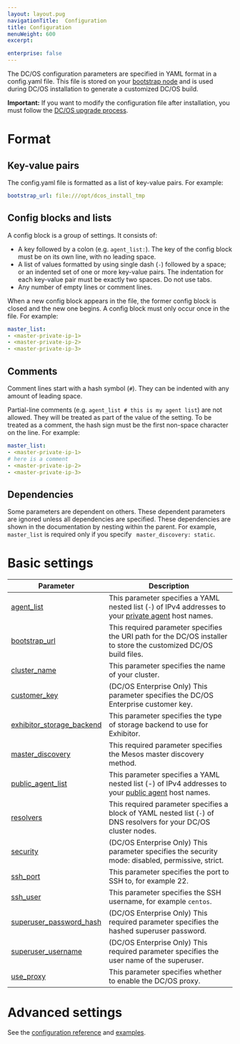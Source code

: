 ```yaml
---
layout: layout.pug
navigationTitle:  Configuration
title: Configuration
menuWeight: 600
excerpt:

enterprise: false
---
```


<!-- This source repo for this topic is https://github.com/dcos/dcos-docs -->


The DC/OS configuration parameters are specified in YAML format in a config.yaml file. This file is stored on your [bootstrap node](/1.10/installing/ent/custom/system-requirements/#bootstrap-node) and is used during DC/OS installation to generate a customized DC/OS build.

**Important:** If you want to modify the configuration file after installation, you must follow the [DC/OS upgrade process](/1.10/installing/ent/upgrading/). 

# Format

## Key-value pairs
The config.yaml file is formatted as a list of key-value pairs. For example:

```yaml
bootstrap_url: file:///opt/dcos_install_tmp
```

## Config blocks and lists
A config block is a group of settings. It consists of:

- A key followed by a colon (e.g. `agent_list:`). The key of the config block must be on its own line, with no leading space.
- A list of values formatted by using single dash (`-`) followed by a space; or an indented set of one or more key-value pairs. The indentation for each key-value pair must be exactly two spaces. Do not use tabs.
- Any number of empty lines or comment lines.

When a new config block appears in the file, the former config block is closed and the new one begins. A config block must only occur once in the file. For example:

```yaml
master_list:
- <master-private-ip-1>
- <master-private-ip-2>
- <master-private-ip-3>
```

## Comments
Comment lines start with a hash symbol (`#`). They can be indented with any amount of leading space.

Partial-line comments (e.g. `agent_list # this is my agent list`) are not allowed. They will be treated as part of the value of the setting. To be treated as a comment, the hash sign must be the first non-space character on the line. For example:

```yaml
master_list:
- <master-private-ip-1>
# here is a comment
- <master-private-ip-2>
- <master-private-ip-3>
```

## Dependencies
Some parameters are dependent on others. These dependent parameters are ignored unless all dependencies are specified. These dependencies are shown in the documentation by nesting within the parent. For example, `master_list` is required only if you specify ` master_discovery: static`.

# Basic settings

| Parameter                              | Description                                                                                                                                               |
|----------------------------------------|-----------------------------------------------------------------------------------------------------------------------------------------------------------|
| [agent_list](/1.10/installing/ent/custom/configuration/configuration-parameters/#agent_list)      | This parameter specifies a YAML nested list (`-`) of IPv4 addresses to your [private agent](/1.10/overview/concepts/#private-agent-node) host names.                  |
| [bootstrap_url](/1.10/installing/ent/custom/configuration/configuration-parameters/#bootstrap_url)                          | This required parameter specifies the URI path for the DC/OS installer to store the customized DC/OS build files.                                         |
| [cluster_name](/1.10/installing/ent/custom/configuration/configuration-parameters/#cluster_name)                           | This parameter specifies the name of your cluster.    |
| [customer_key](/1.10/installing/ent/custom/configuration/configuration-parameters/#customer_key)                  | (DC/OS Enterprise Only) This parameter specifies the DC/OS Enterprise customer key.   |
| [exhibitor_storage_backend](/1.10/installing/ent/custom/configuration/configuration-parameters/#exhibitor_storage_backend)         | This parameter specifies the type of storage backend to use for Exhibitor.          |
| [master_discovery](/1.10/installing/ent/custom/configuration/configuration-parameters/#master_discovery)                          | This required parameter specifies the Mesos master discovery method.         |
| [public_agent_list](/1.10/installing/ent/custom/configuration/configuration-parameters/#public_agent_list)       | This parameter specifies a YAML nested list (-) of IPv4 addresses to your [public agent](/1.10/overview/concepts/#public-agent-node) host names.    |
| [resolvers](/1.10/installing/ent/custom/configuration/configuration-parameters/#resolvers)       | This required parameter specifies a block of YAML nested list (`-`) of DNS resolvers for your DC/OS cluster nodes.   |
| [security](/1.10/installing/ent/custom/configuration/configuration-parameters/#security)                           | (DC/OS Enterprise Only) This parameter specifies the security mode: disabled, permissive, strict.  |
| [ssh_port](/1.10/installing/ent/custom/configuration/configuration-parameters/#ssh_port)                           | This parameter specifies the port to SSH to, for example 22.          |
| [ssh_user](/1.10/installing/ent/custom/configuration/configuration-parameters/#ssh_user)                           | This parameter specifies the SSH username, for example `centos`.     |
| [superuser_password_hash](/1.10/installing/ent/custom/configuration/configuration-parameters/#superuser_password_hash)            | (DC/OS Enterprise Only) This required parameter specifies the hashed superuser password.      |
| [superuser_username](/1.10/installing/ent/custom/configuration/configuration-parameters/#superuser_username)               | (DC/OS Enterprise Only) This required parameter specifies the user name of the superuser.    |
| [use_proxy](/1.10/installing/ent/custom/configuration/configuration-parameters/#use_proxy)        | This parameter specifies whether to enable the DC/OS proxy.     |


# Advanced settings

See the [configuration reference](/1.10/installing/ent/custom/configuration/configuration-parameters/) and [examples](/1.10/installing/ent/custom/configuration/examples/).
